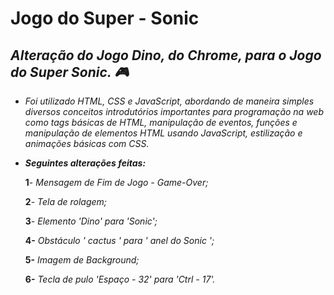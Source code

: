 #    Jogo do Super - Sonic 

##  _**Alteração do Jogo Dino, do Chrome, para o Jogo do Super Sonic. :video_game:**_

- _Foi utilizado HTML, CSS e JavaScript, abordando de maneira simples diversos conceitos introdutórios importantes para programação na web como tags básicas de HTML, manipulação de eventos, funções e manipulação de elementos HTML usando JavaScript, estilização e animações básicas com CSS._

- **_Seguintes alterações feitas:_**

  **1**- _Mensagem de Fim de Jogo - Game-Over;_

  **2**- _Tela de rolagem;_

  **3**- _Elemento 'Dino' para 'Sonic';_

  **4-** _Obstáculo ' cactus ' para ' anel do Sonic ';_

  **5-** _Imagem de Background;_

  **6-** _Tecla de pulo 'Espaço - 32' para 'Ctrl - 17'._
